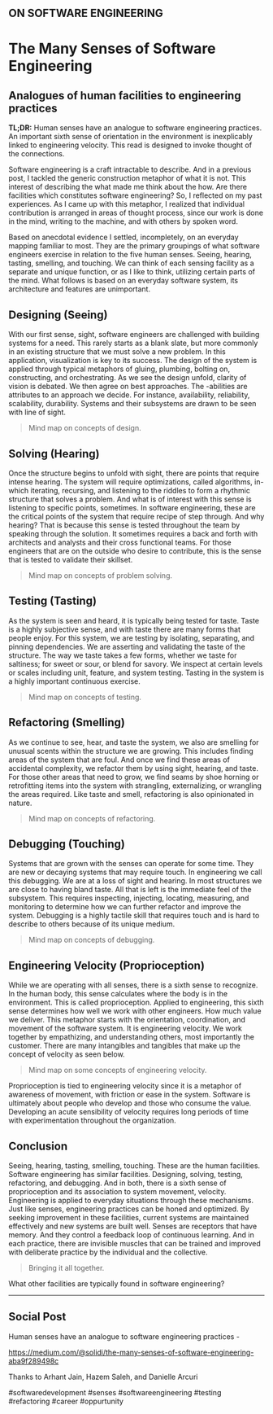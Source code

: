 ## ON SOFTWARE ENGINEERING
# The Many Senses of Software Engineering
## Analogues of human facilities to engineering practices

**TL;DR:** Human senses have an analogue to software engineering practices. An important sixth sense of orientation in the environment is inexplicably linked to engineering velocity. This read is designed to invoke thought of the connections.

Software engineering is a craft intractable to describe. And in a previous post, I tackled the generic construction metaphor of what it is not. This interest of describing the what made me think about the how. Are there facilities which constitutes software engineering? So, I reflected on my past experiences. As I came up with this metaphor, I realized that individual contribution is arranged in areas of thought process, since our work is done in the mind, writing to the machine, and with others by spoken word.

Based on anecdotal evidence I settled, incompletely, on an everyday mapping familiar to most. They are the primary groupings of what software engineers exercise in relation to the five human senses. Seeing, hearing, tasting, smelling, and touching. We can think of each sensing facility as a separate and unique function, or as I like to think, utilizing certain parts of the mind. What follows is based on an everyday software system, its architecture and features are unimportant.

## Designing (Seeing)

With our first sense, sight, software engineers are challenged with building systems for a need. This rarely starts as a blank slate, but more commonly in an existing structure that we must solve a new problem. In this application, visualization is key to its success. The design of the system is applied through typical metaphors of gluing, plumbing, bolting on, constructing, and orchestrating. As we see the design unfold, clarity of vision is debated. We then agree on best approaches. The -abilities are attributes to an approach we decide. For instance, availability, reliability, scalability, durability. Systems and their subsystems are drawn to be seen with line of sight.

> Mind map on concepts of design.

## Solving (Hearing)

Once the structure begins to unfold with sight, there are points that require intense hearing. The system will require optimizations, called algorithms, in-which iterating, recursing, and listening to the riddles to form a rhythmic structure that solves a problem. And what is of interest with this sense is listening to specific points, sometimes. In software engineering, these are the critical points of the system that require recipe of step through. And why hearing? That is because this sense is tested throughout the team by speaking through the solution. It sometimes requires a back and forth with architects and analysts and their cross functional teams. For those engineers that are on the outside who desire to contribute, this is the sense that is tested to validate their skillset.

> Mind map on concepts of problem solving.

## Testing (Tasting)
As the system is seen and heard, it is typically being tested for taste. Taste is a highly subjective sense, and with taste there are many forms that people enjoy. For this system, we are testing by isolating, separating, and pinning dependencies. We are asserting and validating the taste of the structure. The way we taste takes a few forms, whether we taste for saltiness; for sweet or sour, or blend for savory. We inspect at certain levels or scales including unit, feature, and system testing. Tasting in the system is a highly important continuous exercise.

> Mind map on concepts of testing.

## Refactoring (Smelling)

As we continue to see, hear, and taste the system, we also are smelling for unusual scents within the structure we are growing. This includes finding areas of the system that are foul. And once we find these areas of accidental complexity, we refactor them by using sight, hearing, and taste. For those other areas that need to grow, we find seams by shoe horning or retrofitting items into the system with strangling, externalizing, or wrangling the areas required. Like taste and smell, refactoring is also opinionated in nature.

> Mind map on concepts of refactoring.

## Debugging (Touching)

Systems that are grown with the senses can operate for some time. They are new or decaying systems that may require touch. In engineering we call this debugging. We are at a loss of sight and hearing. In most structures we are close to having bland taste. All that is left is the immediate feel of the subsystem. This requires inspecting, injecting, locating, measuring, and monitoring to determine how we can further refactor and improve the system. Debugging is a highly tactile skill that requires touch and is hard to describe to others because of its unique medium.

> Mind map on concepts of debugging.

## Engineering Velocity (Proprioception)
While we are operating with all senses, there is a sixth sense to recognize. In the human body, this sense calculates where the body is in the environment. This is called proprioception. Applied to engineering, this sixth sense determines how well we work with other engineers. How much value we deliver. This metaphor starts with the orientation, coordination, and movement of the software system. It is engineering velocity. We work together by empathizing, and understanding others, most importantly the customer. There are many intangibles and tangibles that make up the concept of velocity as seen below.

> Mind map on some concepts of engineering velocity.

Proprioception is tied to engineering velocity since it is a metaphor of awareness of movement, with friction or ease in the system. Software is ultimately about people who develop and those who consume the value. Developing an acute sensibility of velocity requires long periods of time with experimentation throughout the organization.

## Conclusion

Seeing, hearing, tasting, smelling, touching. These are the human facilities. Software engineering has similar facilities. Designing, solving, testing, refactoring, and debugging. And in both, there is a sixth sense of proprioception and its association to system movement, velocity. Engineering is applied to everyday situations through these mechanisms.
Just like senses, engineering practices can be honed and optimized. By seeking improvement in these facilities, current systems are maintained effectively and new systems are built well. Senses are receptors that have memory. And they control a feedback loop of continuous learning. And in each practice, there are invisible muscles that can be trained and improved with deliberate practice by the individual and the collective.

> Bringing it all together.

What other facilities are typically found in software engineering?

---

## Social Post

Human senses have an analogue to software engineering practices -

https://medium.com/@solidi/the-many-senses-of-software-engineering-aba9f289498c

Thanks to Arhant Jain, Hazem Saleh, and Danielle Arcuri

#softwaredevelopment #senses #softwareengineering #testing #refactoring #career #oppurtunity 

